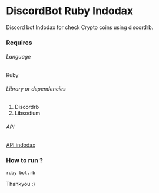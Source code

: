 # DiscordBot Ruby Indodax

Discord bot Indodax for check Crypto coins using discordrb.

### Requires
###### Language
Ruby
###### Library or dependencies
1. Discordrb
2. Libsodium
###### API
[API indodax](https://indodax.com/downloads/BITCOINCOID-API-DOCUMENTATION.pdf)

### How to run ?
`ruby bot.rb`

Thankyou :)
